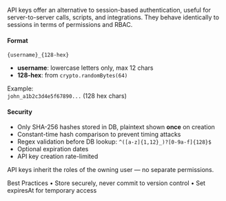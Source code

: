 API keys offer an alternative to session-based authentication, useful for server-to-server calls, scripts, and integrations. They behave identically to sessions in terms of permissions and RBAC.

#### Format
`{username}_{128-hex}`  
- **username**: lowercase letters only, max 12 chars  
- **128-hex**: from `crypto.randomBytes(64)`

Example:  
`john_a1b2c3d4e5f67890...` (128 hex chars)

#### Security
- Only SHA-256 hashes stored in DB, plaintext shown **once** on creation  
- Constant-time hash comparison to prevent timing attacks  
- Regex validation before DB lookup: `^([a-z]{1,12}_)?[0-9a-f]{128}$`  
- Optional expiration dates  
- API key creation rate-limited  

API keys inherit the roles of the owning user — no separate permissions.

Best Practices
	•	Store securely, never commit to version control
	•	Set expiresAt for temporary access
